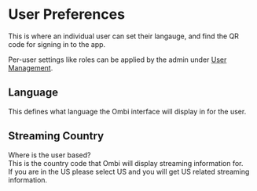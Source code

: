 # User Preferences

This is where an individual user can set their langauge, and find the QR code for signing in to the app.  

Per-user settings like roles can be applied by the admin under [User Management](../guides/usermanagement.md).  

## Language

This defines what language the Ombi interface will display in for the user.  

## Streaming Country

Where is the user based?  
This is the country code that Ombi will display streaming information for.  
If you are in the US please select US and you will get US related streaming information.  
